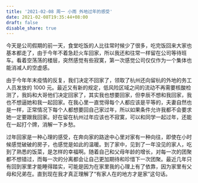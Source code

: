 ```yaml
---
title: '2021-02-08 周一 小雨 外地过年的感受'
date: 2021-02-08T19:35:44+08:00
draft: false
disable_share: true
---
```


今天是公司假期的前一天，食堂吃饭的人比往常时候少了很多，吃完饭回来大家也基本都走了，由于今年不着急赶火车回家，所以我还和往常一样留在公司等待班车。看着空荡荡的楼层，突然感觉有些寂寞，第一次感觉公司仅仅作为一个集体也能消减人的空虚感。

<!--more-->

由于今年年末疫情的反复，我们决定不回家了，领取了杭州还向留杭的外地的务工人员发放的 1000 元。最近又有新的规定，低风险区域之间的流动不再需要核酸检测了，我妈和大哥他们决定回家了，其实我也想要回家，但李辰不想和我回家，我也不想逼她和我一起回家。在我心里一直觉得每个人都应该是平等的，夫妻自然也是一样，正常情况下每个人都想要回自己家过年，所以如果条件允许我都不会要求她一定要跟我回家。好在留在杭州过年应该也不寂寞，可以和同学一起过年，还能在一起打个牌，消解一下乡愁。

过年回家是一种心理的感受，在奔向家的路途中心里对家有一种向往，即使在小时候感觉破破的房子，也感觉是如此的温暖。到了家中，见到了一年没见的家人，吃到了熟悉的饭菜，是怎样的幸福啊。随着自己和父母年龄的增长，对每一次的团聚都不想错过，而每一次的分离都会让自己更加期待和珍惜下一次团聚。最近几年只有回到家里才能睡得踏实，可能是因为在家里我的心理上有了依靠，因为家里有父母和兄弟在。直到现在我才真正理解了“有家人在的地方才是家”这句话。

